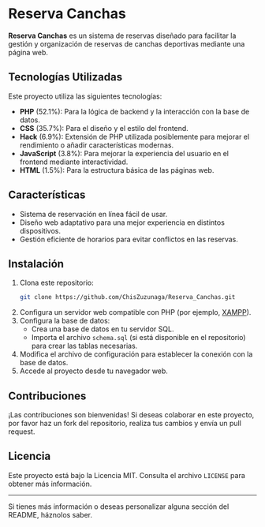 # Reserva Canchas

**Reserva Canchas** es un sistema de reservas diseñado para facilitar la gestión y organización de reservas de canchas deportivas mediante una página web.

## Tecnologías Utilizadas

Este proyecto utiliza las siguientes tecnologías:

- **PHP** (52.1%): Para la lógica de backend y la interacción con la base de datos.
- **CSS** (35.7%): Para el diseño y el estilo del frontend.
- **Hack** (6.9%): Extensión de PHP utilizada posiblemente para mejorar el rendimiento o añadir características modernas.
- **JavaScript** (3.8%): Para mejorar la experiencia del usuario en el frontend mediante interactividad.
- **HTML** (1.5%): Para la estructura básica de las páginas web.

## Características

- Sistema de reservación en línea fácil de usar.
- Diseño web adaptativo para una mejor experiencia en distintos dispositivos.
- Gestión eficiente de horarios para evitar conflictos en las reservas.

## Instalación

1. Clona este repositorio:
   ```bash
   git clone https://github.com/ChisZuzunaga/Reserva_Canchas.git
   ```
2. Configura un servidor web compatible con PHP (por ejemplo, [XAMPP](https://www.apachefriends.org/es/index.html)).
3. Configura la base de datos:
   - Crea una base de datos en tu servidor SQL.
   - Importa el archivo `schema.sql` (si está disponible en el repositorio) para crear las tablas necesarias.
4. Modifica el archivo de configuración para establecer la conexión con la base de datos.
5. Accede al proyecto desde tu navegador web.

## Contribuciones

¡Las contribuciones son bienvenidas! Si deseas colaborar en este proyecto, por favor haz un fork del repositorio, realiza tus cambios y envía un pull request.

## Licencia

Este proyecto está bajo la Licencia MIT. Consulta el archivo `LICENSE` para obtener más información.

---

Si tienes más información o deseas personalizar alguna sección del README, háznolos saber.
